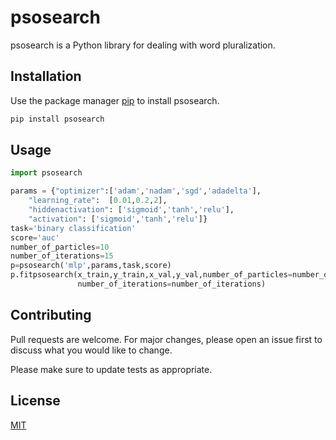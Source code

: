 # psosearch

psosearch is a Python library for dealing with word pluralization.

## Installation

Use the package manager [pip](https://pip.pypa.io/en/stable/) to install psosearch.

```bash
pip install psosearch
```

## Usage

```python
import psosearch

params = {"optimizer":['adam','nadam','sgd','adadelta'],
    "learning_rate":  [0.01,0.2,2],
    "hiddenactivation": ['sigmoid','tanh','relu'],
    "activation": ['sigmoid','tanh','relu']}
task='binary classification'
score='auc'
number_of_particles=10
number_of_iterations=15
p=psosearch('mlp',params,task,score)
p.fitpsosearch(x_train,y_train,x_val,y_val,number_of_particles=number_of_particles,
               number_of_iterations=number_of_iterations)
```

## Contributing
Pull requests are welcome. For major changes, please open an issue first to discuss what you would like to change.

Please make sure to update tests as appropriate.

## License
[MIT](https://choosealicense.com/licenses/mit/)